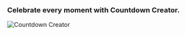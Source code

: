 
### Celebrate every moment with Countdown Creator.

![Countdown Creator](images/countdown/phones.png)

<!-- ### Holidays built in. 

Over 20 to choose from: national holidays, religious observances, and cultural celebrations. Just select the holiday you want, and the app will automatically set it up for you – no need to figure out the date. Plus, the countdown rolls over to the next year once the holiday passes.

### Customizable cards. 

Add photos, and edit fonts and colors to make your countdown look great. Search for beautiful high-quality photos with Unsplash, built right into the app. Or use photos from your own photo library.

### Widgets. 

Choose a countdown in the widget settings, and you’ll always be able to see how many days are left, right on your home screen. Your photos, fonts, and colors also show up on widgets. 

### Notifications. 

Get reminder notifications when your countdown ends.

### iCloud sync. 

Countdowns automatically sync between your devices, so you can access them anywhere. -->

<!-- ![Countdown Creator](images/countdown/phones2.png) -->
